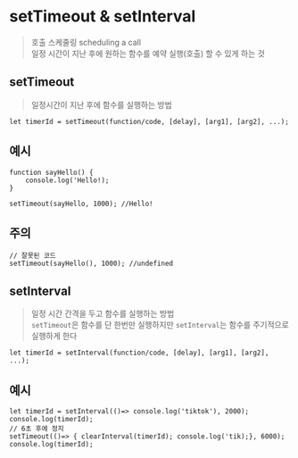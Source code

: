 # setTimeout & setInterval
> 호출 스케줄링 scheduling a call  
> 일정 시간이 지난 후에 원하는 함수를 예약 실행(호출) 할 수 있게 하는 것

## setTimeout
> 일정시간이 지난 후에 함수를 실행하는 방법
```
let timerId = setTimeout(function/code, [delay], [arg1], [arg2], ...);
```
## 예시
```
function sayHello() {
    console.log('Hello!);
}

setTimeout(sayHello, 1000); //Hello!
```
## 주의
```
// 잘못된 코드
setTimeout(sayHello(), 1000); //undefined
```
## setInterval
> 일정 시간 간격을 두고 함수를 실행하는 방법  
> `setTimeout`은 함수를 단 한번만 실행하지만 `setInterval`는 함수를 주기적으로 실행하게 한다
```
let timerId = setInterval(function/code, [delay], [arg1], [arg2], ...);
```
## 예시
```
let timerId = setInterval(()=> console.log('tiktok'), 2000);
console.log(timerId);
// 6초 후에 정지
setTimeout(()=> { clearInterval(timerId); console.log('tik);}, 6000);
console.log(timerId);
```